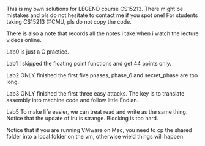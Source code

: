 This is my own solutions for LEGEND course CS15213. There might be mistakes and pls do not hesitate to contact me if you spot one! For students taking CS15213 @CMU, pls do not copy the code.

There is also a note that records all the notes i take when i watch the lecture videos online.

Lab0 is just a C practice.

Lab1 I skipped the floating point functions and get 44 points only.

Lab2 ONLY finished the first five phases, phase_6 and secret_phase are too long.

Lab3 ONLY finished the first three easy attacks. The key is to translate assembly into machine code and follow little Endian.

Lab5 To make life easier, we can treat read and write as the same thing. Notice that the update of lru is strange. Blocking is too hard.

Notice that if you are running VMware on Mac, you need to cp the shared folder into a local folder on the vm, otherwise wield things will happen.